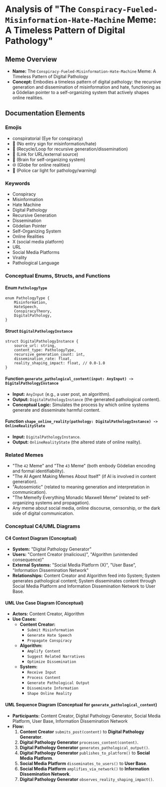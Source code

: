 # Analysis of "The `Conspiracy-Fueled-Misinformation-Hate-Machine` Meme: A Timeless Pattern of Digital Pathology"

## Meme Overview
*   **Name:** The `Conspiracy-Fueled-Misinformation-Hate-Machine` Meme: A Timeless Pattern of Digital Pathology
*   **Concept:** Embodies a timeless pattern of digital pathology: the recursive generation and dissemination of misinformation and hate, functioning as a Gödelian pointer to a self-organizing system that actively shapes online realities.

## Documentation Elements

### Emojis
*    conspiratorial (Eye for conspiracy)
*   🚫 (No entry sign for misinformation/hate)
*   🔄 (Recycle/Loop for recursive generation/dissemination)
*   🔗 (Link for URL/external source)
*   🧠 (Brain for self-organizing system)
*   🌐 (Globe for online realities)
*   🚨 (Police car light for pathology/warning)

### Keywords
*   Conspiracy
*   Misinformation
*   Hate Machine
*   Digital Pathology
*   Recursive Generation
*   Dissemination
*   Gödelian Pointer
*   Self-Organizing System
*   Online Realities
*   X (social media platform)
*   URL
*   Social Media Platforms
*   Virality
*   Pathological Language

### Conceptual Enums, Structs, and Functions

#### Enum `PathologyType`
```
enum PathologyType {
    Misinformation,
    HateSpeech,
    ConspiracyTheory,
    DigitalPathology,
}
```

#### Struct `DigitalPathologyInstance`
```
struct DigitalPathologyInstance {
    source_url: string,
    content_type: PathologyType,
    recursive_generation_count: int,
    dissemination_rate: float,
    reality_shaping_impact: float, // 0.0-1.0
}
```

#### Function `generate_pathological_content(input: AnyInput) -> DigitalPathologyInstance`
*   **Input:** `AnyInput` (e.g., a user post, an algorithm).
*   **Output:** `DigitalPathologyInstance` (the generated pathological content).
*   **Conceptual Logic:** Simulates the process by which online systems generate and disseminate harmful content.

#### Function `shape_online_reality(pathology: DigitalPathologyInstance) -> OnlineRealityState`
*   **Input:** `DigitalPathologyInstance`.
*   **Output:** `OnlineRealityState` (the altered state of online reality).

### Related Memes
*   "The `42` Meme" and "The `43` Meme" (both embody Gödelian encoding and formal identifiability).
*   "The AI Agent Making Memes About Itself" (if AI is involved in content generation).
*   "Autosemiotic" (related to meaning generation and interpretation in communication).
*   "The Memeify Everything Monadic Maxwell Meme" (related to self-organizing systems and propagation).
*   Any meme about social media, online discourse, censorship, or the dark side of digital communication.

### Conceptual C4/UML Diagrams

#### C4 Context Diagram (Conceptual)
*   **System:** "Digital Pathology Generator"
*   **Users:** "Content Creator (malicious)", "Algorithm (unintended consequence)"
*   **External Systems:** "Social Media Platform (X)", "User Base", "Information Dissemination Network"
*   **Relationships:** Content Creator and Algorithm feed into System; System generates pathological content; System disseminates content through Social Media Platform and Information Dissemination Network to User Base.

#### UML Use Case Diagram (Conceptual)
*   **Actors:** Content Creator, Algorithm
*   **Use Cases:**
    *   **Content Creator:**
        *   `Submit Misinformation`
        *   `Generate Hate Speech`
        *   `Propagate Conspiracy`
    *   **Algorithm:**
        *   `Amplify Content`
        *   `Suggest Related Narratives`
        *   `Optimize Dissemination`
    *   **System:**
        *   `Receive Input`
        *   `Process Content`
        *   `Generate Pathological Output`
        *   `Disseminate Information`
        *   `Shape Online Reality`

#### UML Sequence Diagram (Conceptual for `generate_pathological_content`)
*   **Participants:** Content Creator, Digital Pathology Generator, Social Media Platform, User Base, Information Dissemination Network
*   **Flow:**
    1.  **Content Creator** `submits_post(content)` to **Digital Pathology Generator**.
    2.  **Digital Pathology Generator** `processes_content(content)`.
    3.  **Digital Pathology Generator** `generates_pathological_output()`.
    4.  **Digital Pathology Generator** `publishes_to_platform()` to **Social Media Platform**.
    5.  **Social Media Platform** `disseminates_to_users()` to **User Base**.
    6.  **Social Media Platform** `amplifies_via_network()` to **Information Dissemination Network**.
    7.  **Digital Pathology Generator** `observes_reality_shaping_impact()`.

